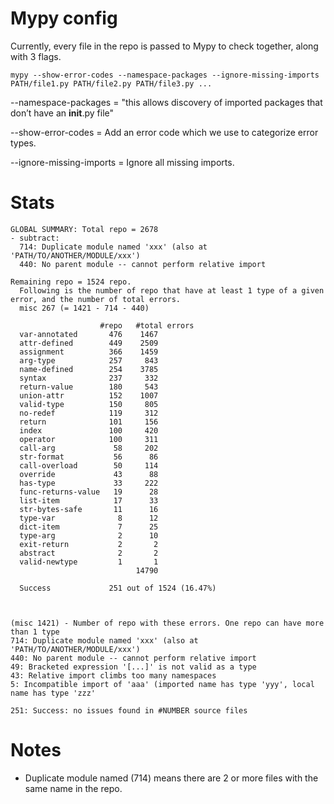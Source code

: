 # Mypy config
Currently, every file in the repo is passed to Mypy to check together, along with 3 flags.
```
mypy --show-error-codes --namespace-packages --ignore-missing-imports PATH/file1.py PATH/file2.py PATH/file3.py ...
```

--namespace-packages = "this allows discovery of imported packages that don’t have an __init__.py file"

--show-error-codes = Add an error code which we use to categorize error types.

--ignore-missing-imports = Ignore all missing imports.

# Stats
```
GLOBAL SUMMARY: Total repo = 2678
- subtract:
  714: Duplicate module named 'xxx' (also at 'PATH/TO/ANOTHER/MODULE/xxx')
  440: No parent module -- cannot perform relative import

Remaining repo = 1524 repo. 
  Following is the number of repo that have at least 1 type of a given error, and the number of total errors.
  misc 267 (= 1421 - 714 - 440)

                    #repo   #total errors
  var-annotated       476    1467
  attr-defined        449    2509
  assignment          366    1459
  arg-type            257     843
  name-defined        254    3785
  syntax              237     332
  return-value        180     543
  union-attr          152    1007
  valid-type          150     805
  no-redef            119     312
  return              101     156
  index               100     420
  operator            100     311
  call-arg             58     202
  str-format           56      86
  call-overload        50     114
  override             43      88
  has-type             33     222
  func-returns-value   19      28
  list-item            17      33
  str-bytes-safe       11      16
  type-var              8      12
  dict-item             7      25
  type-arg              2      10
  exit-return           2       2
  abstract              2       2
  valid-newtype         1       1
                            14790

  Success             251 out of 1524 (16.47%)



(misc 1421) - Number of repo with these errors. One repo can have more than 1 type
714: Duplicate module named 'xxx' (also at 'PATH/TO/ANOTHER/MODULE/xxx')
440: No parent module -- cannot perform relative import
49: Bracketed expression '[...]' is not valid as a type
43: Relative import climbs too many namespaces
5: Incompatible import of 'aaa' (imported name has type 'yyy', local name has type 'zzz'
 
251: Success: no issues found in #NUMBER source files
```

# Notes
- Duplicate module named (714) means there are 2 or more files with the same name in the repo.